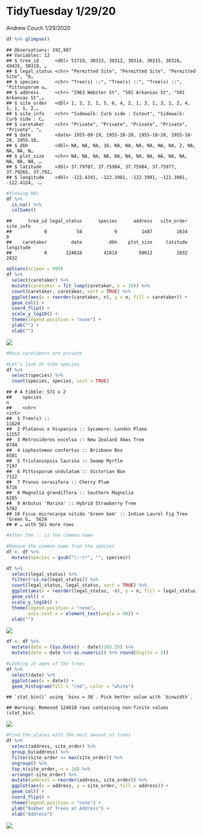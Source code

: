 TidyTuesday 1/29/20
================
Andrew Couch
1/29/2020

``` r
df %>% glimpse()
```

    ## Observations: 192,987
    ## Variables: 12
    ## $ tree_id      <dbl> 53719, 30313, 30312, 30314, 30315, 30316, 48435, 30319, …
    ## $ legal_status <chr> "Permitted Site", "Permitted Site", "Permitted Site", "D…
    ## $ species      <chr> "Tree(s) ::", "Tree(s) ::", "Tree(s) ::", "Pittosporum u…
    ## $ address      <chr> "2963 Webster St", "501 Arkansas St", "501 Arkansas St",…
    ## $ site_order   <dbl> 1, 3, 2, 1, 5, 6, 4, 2, 1, 3, 1, 3, 1, 2, 4, 1, 1, 1, 2,…
    ## $ site_info    <chr> "Sidewalk: Curb side : Cutout", "Sidewalk: Curb side : C…
    ## $ caretaker    <chr> "Private", "Private", "Private", "Private", "Private", "…
    ## $ date         <date> 1955-09-19, 1955-10-20, 1955-10-20, 1955-10-20, 1955-10…
    ## $ dbh          <dbl> NA, NA, NA, 16, NA, NA, NA, NA, NA, NA, 2, NA, NA, NA, N…
    ## $ plot_size    <chr> NA, NA, NA, NA, NA, NA, NA, NA, NA, NA, NA, NA, NA, NA, …
    ## $ latitude     <dbl> 37.79787, 37.75984, 37.75984, 37.75977, 37.79265, 37.792…
    ## $ longitude    <dbl> -122.4341, -122.3981, -122.3981, -122.3981, -122.4124, -…

``` r
#Viewing NAs 
df %>%
  is.na() %>% 
  colSums()
```

    ##      tree_id legal_status      species      address   site_order    site_info 
    ##            0           54            0         1487         1634            0 
    ##    caretaker         date          dbh    plot_size     latitude    longitude 
    ##            0       124610        41819        50013         2832         2832

``` r
options(scipen = 999)
df %>%
  select(caretaker) %>%
  mutate(caretaker = fct_lump(caretaker, n = 10)) %>% 
  count(caretaker, caretaker, sort = TRUE) %>% 
  ggplot(aes(x = reorder(caretaker, n), y = n, fill = caretaker)) +
  geom_col() + 
  coord_flip() + 
  scale_y_log10() + 
  theme(legend.position = "none") +
  ylab("") + 
  xlab("")
```

![](TidyTuesdaySanFranciscoTrees_files/figure-gfm/unnamed-chunk-4-1.png)<!-- -->

``` r
#Most caretakers are private 
```

``` r
#Let's look at tree species 
df %>% 
  select(species) %>% 
  count(species, species, sort = TRUE)
```

    ## # A tibble: 571 x 2
    ##    species                                                                     n
    ##    <chr>                                                                   <int>
    ##  1 Tree(s) ::                                                              11629
    ##  2 Platanus x hispanica :: Sycamore: London Plane                          11557
    ##  3 Metrosideros excelsa :: New Zealand Xmas Tree                            8744
    ##  4 Lophostemon confertus :: Brisbane Box                                    8581
    ##  5 Tristaniopsis laurina :: Swamp Myrtle                                    7197
    ##  6 Pittosporum undulatum :: Victorian Box                                   7122
    ##  7 Prunus cerasifera :: Cherry Plum                                         6716
    ##  8 Magnolia grandiflora :: Southern Magnolia                                6285
    ##  9 Arbutus 'Marina' :: Hybrid Strawberry Tree                               5702
    ## 10 Ficus microcarpa nitida 'Green Gem' :: Indian Laurel Fig Tree 'Green G…  5624
    ## # … with 561 more rows

``` r
#After the :: is the common name
```

``` r
#Remove the common name from the species
df <- df %>% 
  mutate(species = gsub("(::)*", "", species))
```

``` r
df %>% 
  select(legal_status) %>% 
  filter(!is.na(legal_status)) %>% 
  count(legal_status, legal_status, sort = TRUE) %>% 
  ggplot(aes(x = reorder(legal_status, -n), y = n, fill = legal_status)) + 
  geom_col() + 
  scale_y_log10() + 
  theme(legend.position = "none", 
        axis.text.x = element_text(angle = 90)) + 
  xlab("")
```

![](TidyTuesdaySanFranciscoTrees_files/figure-gfm/unnamed-chunk-7-1.png)<!-- -->

``` r
df <- df %>% 
  mutate(date = (Sys.Date() - date)/365.25) %>% 
  mutate(date = date %>% as.numeric() %>% round(digits = 2)) 

#Looking at ages of the trees
df %>%
  select(date) %>% 
  ggplot(aes(x = date)) + 
  geom_histogram(fill = "red", color = "white")
```

    ## `stat_bin()` using `bins = 30`. Pick better value with `binwidth`.

    ## Warning: Removed 124610 rows containing non-finite values (stat_bin).

![](TidyTuesdaySanFranciscoTrees_files/figure-gfm/unnamed-chunk-8-1.png)<!-- -->

``` r
#Find the places with the most amount of trees 
df %>% 
  select(address, site_order) %>% 
  group_by(address) %>% 
  filter(site_order == max(site_order)) %>% 
  ungroup() %>% 
  top_n(site_order, n = 10) %>% 
  arrange(-site_order) %>% 
  mutate(address = reorder(address, site_order)) %>% 
  ggplot(aes(x = address, y = site_order, fill = address)) + 
  geom_col() + 
  coord_flip() + 
  theme(legend.position = "none") +
  ylab("Number of Trees at Address") + 
  xlab("Address")
```

![](TidyTuesdaySanFranciscoTrees_files/figure-gfm/unnamed-chunk-9-1.png)<!-- -->
